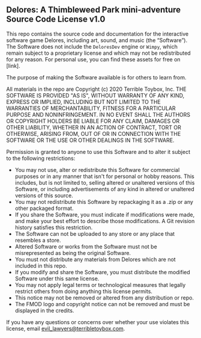 ## Delores: A Thimbleweed Park mini-adventure Source Code License v1.0

This repo contains the source code and documentation for the interactive software game Delores, including art, sound, and music (the “Software”). The Software does not include the `DeloresDev` engine or `Wimpy`, which remain subject to a proprietary license and which may not be redistributed for any reason. For personal use, you can find these assets for free on [link].

The purpose of making the Software available is for others to learn from.

All materials in the repo are Copyright (c) 2020 Terrible Toybox, Inc.
THE SOFTWARE IS PROVIDED "AS IS", WITHOUT WARRANTY OF ANY KIND, EXPRESS OR IMPLIED, INCLUDING BUT NOT LIMITED TO THE WARRANTIES OF MERCHANTABILITY, FITNESS FOR A PARTICULAR PURPOSE AND NONINFRINGEMENT. IN NO EVENT SHALL THE AUTHORS OR COPYRIGHT HOLDERS BE LIABLE FOR ANY CLAIM, DAMAGES OR OTHER LIABILITY, WHETHER IN AN ACTION OF CONTRACT, TORT OR OTHERWISE, ARISING FROM, OUT OF OR IN CONNECTION WITH THE SOFTWARE OR THE USE OR OTHER DEALINGS IN THE SOFTWARE.

Permission is granted to anyone to use this Software and to alter it subject to the following restrictions:

- You may not use, alter or redistribute this Software for commercial purposes or in any manner that isn't for personal or hobby reasons. This includes, but is not limited to, selling altered or unaltered versions of this Software, or including advertisements of any kind in altered or unaltered versions of this source.
- You may not redistribute this Software by repackaging it as a .zip or any other packaged format.
- If you share the Software, you must indicate if modifications were made, and make your best effort to describe those modifications. A Git revision history satisfies this restriction.
- The Software can not be uploaded to any store or any place that resembles a store.
- Altered Software or works from the Software must not be misrepresented as being the original Software.
- You must not distribute any materials from Delores which are not included in this repo.
- If you modify and share the Software, you must distribute the modified Software under this same license.
- You may not apply legal terms or technological measures that legally restrict others from doing anything this license permits.
 - This notice may not be removed or altered from any distribution or repo.
 - The FMOD logo and copyright notice can not be removed and must be displayed in the credits.

If you have any questions or concerns over whether your use violates this license, email evil_lawyers@terribletoybox.com.
